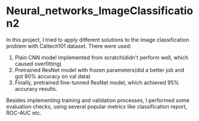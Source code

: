 # Neural_networks_ImageClassification2

In this project, I tried to apply different solutions to the image classification problem with Caltech101 dataset. There were used:
1. Plain CNN model implemented from scratch(didn't perform well, which caused overfitting)
2. Pretrained ResNet model with frozen parameters(did a better job and got 80% accuracy on val data)
3. Finally, pretrained fine-tunned ResNet model, which achieved 95% accuracy results.

Besides implementing training and validation processes, I performed some evaluation checks, using several popular metrics like classification report, ROC-AUC etc.
